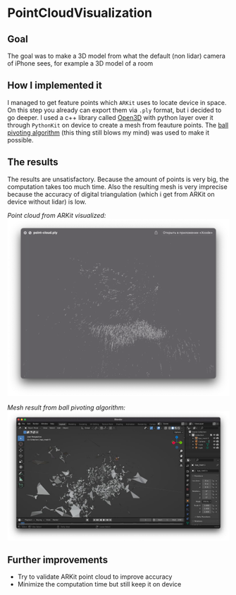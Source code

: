 # PointCloudVisualization

## Goal

The goal was to make a 3D model from what the default (non lidar) camera of iPhone sees, for example a 3D model of a room

## How I implemented it

I managed to get feature points which `ARKit` uses to locate device in space. On this step you already can export them via `.ply` format, but i decided to go deeper. I used a c++ library called [Open3D](https://github.com/isl-org/Open3D) with python layer over it through `PythonKit` on device to create a mesh from feauture points. The [ball pivoting algorithm](https://vgc.poly.edu/~csilva/papers/tvcg99.pdf) (this thing still blows my mind) was used to make it possible.

## The results

The results are unsatisfactory. Because the amount of points is very big, the computation takes too much time. Also the resulting mesh is very imprecise because the accuracy of digital triangulation (which i get from ARKit on device without lidar) is low.

*Point cloud from ARKit visualized:*
![Point Cloud](pointcloud.png "Point cloud from ARKit visualized")

*Mesh result from ball pivoting algorithm:*
![Mesh Result](meshresult.png "Mesh result from ball pivoting algorithm")

## Further improvements

- Try to validate ARKit point cloud to improve accuracy
- Minimize the computation time but still keep it on device